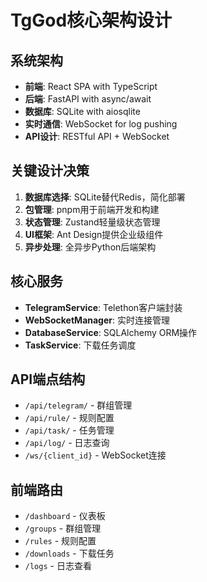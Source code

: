 # TgGod核心架构设计

## 系统架构
- **前端**: React SPA with TypeScript
- **后端**: FastAPI with async/await
- **数据库**: SQLite with aiosqlite
- **实时通信**: WebSocket for log pushing
- **API设计**: RESTful API + WebSocket

## 关键设计决策
1. **数据库选择**: SQLite替代Redis，简化部署
2. **包管理**: pnpm用于前端开发和构建
3. **状态管理**: Zustand轻量级状态管理
4. **UI框架**: Ant Design提供企业级组件
5. **异步处理**: 全异步Python后端架构

## 核心服务
- **TelegramService**: Telethon客户端封装
- **WebSocketManager**: 实时连接管理
- **DatabaseService**: SQLAlchemy ORM操作
- **TaskService**: 下载任务调度

## API端点结构
- `/api/telegram/` - 群组管理
- `/api/rule/` - 规则配置
- `/api/task/` - 任务管理
- `/api/log/` - 日志查询
- `/ws/{client_id}` - WebSocket连接

## 前端路由
- `/dashboard` - 仪表板
- `/groups` - 群组管理
- `/rules` - 规则配置
- `/downloads` - 下载任务
- `/logs` - 日志查看